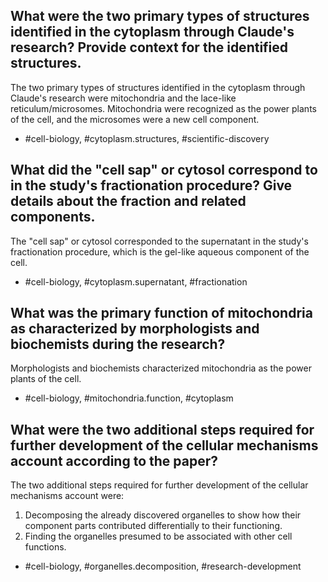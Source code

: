 ## What were the two primary types of structures identified in the cytoplasm through Claude's research? Provide context for the identified structures.

The two primary types of structures identified in the cytoplasm through Claude's research were mitochondria and the lace-like reticulum/microsomes. Mitochondria were recognized as the power plants of the cell, and the microsomes were a new cell component.

- #cell-biology, #cytoplasm.structures, #scientific-discovery

## What did the "cell sap" or cytosol correspond to in the study's fractionation procedure? Give details about the fraction and related components.

The "cell sap" or cytosol corresponded to the supernatant in the study's fractionation procedure, which is the gel-like aqueous component of the cell.

- #cell-biology, #cytoplasm.supernatant, #fractionation

## What was the primary function of mitochondria as characterized by morphologists and biochemists during the research?

Morphologists and biochemists characterized mitochondria as the power plants of the cell.

- #cell-biology, #mitochondria.function, #cytoplasm

## What were the two additional steps required for further development of the cellular mechanisms account according to the paper?

The two additional steps required for further development of the cellular mechanisms account were:
1. Decomposing the already discovered organelles to show how their component parts contributed differentially to their functioning.
2. Finding the organelles presumed to be associated with other cell functions.

- #cell-biology, #organelles.decomposition, #research-development